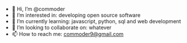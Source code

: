 - 👋 Hi, I’m @commoder
- 👀 I’m interested in: developing open source software
- 🌱 I’m currently learning: javascript, python, sql and web development
- 💞️ I’m looking to collaborate on: whatever
- 📫 How to reach me: commoder9@gmail.com

<!---
commoder/commoder is a ✨ special ✨ repository because its `README.md` (this file) appears on your GitHub profile.
You can click the Preview link to take a look at your changes.
--->
